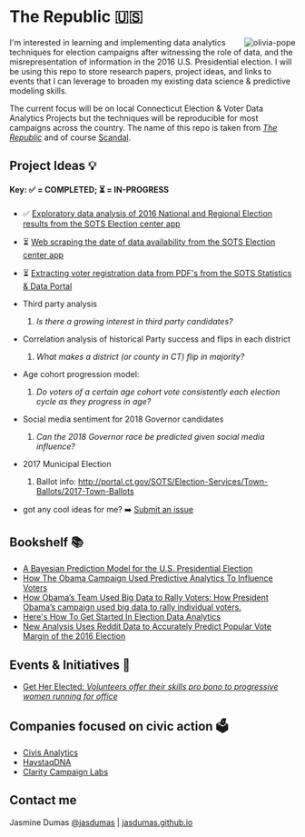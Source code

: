 # The Republic 🇺🇸
<img src="https://media.giphy.com/media/l0HlATpsNOlkDq6LC/giphy.gif" alt="olivia-pope" align="right">

I'm interested in learning and implementing data analytics techniques for election campaigns after witnessing the role of data, and the misrepresentation of information in the 2016 U.S. Presidential election. I will be using this repo to store research papers, project ideas, and links to events that I can leverage to broaden my existing data science & predictive modeling skills. 

The current focus will be on local Connecticut Election &amp; Voter Data Analytics Projects but the techniques will be reproducible for most campaigns across the country. The name of this repo is taken from [_The Republic_](https://en.wikipedia.org/wiki/Republic_(Plato)) and of course [Scandal](http://abc.go.com/shows/scandal).


## Project Ideas 💡

#### Key: ✅ = COMPLETED; ⏳ = IN-PROGRESS

- ✅ [Exploratory data analysis of 2016 National and Regional Election results from the SOTS Election center app](https://jasdumas.github.io/the-republic/exploratory_data_analysis_sots_election_app.html)

- ⏳ [Web scraping the date of data availability from the SOTS Election center app](https://jasdumas.github.io/the-republic/data-availability.html)
     
- ⏳ [Extracting voter registration data from PDF's from the SOTS Statistics & Data Portal](https://jasdumas.github.io/the-republic/sots_pdf_parsing_voter_registration.html)

- Third party analysis
     1. _Is there a growing interest in third party candidates?_

- Correlation analysis of historical Party success and flips in each district
     1. _What makes a district (or county in CT) flip in majority?_

- Age cohort progression model: 
     1. _Do voters of a certain age cohort vote consistently each election cycle as they progress in age?_

- Social media sentiment for 2018 Governor candidates
     1. _Can the 2018 Governor race be predicted given social media influence?_
     
- 2017 Municipal Election
     1. Ballot info: http://portal.ct.gov/SOTS/Election-Services/Town-Ballots/2017-Town-Ballots

- got any cool ideas for me? ➡️ [Submit an issue](https://github.com/jasdumas/the-republic/issues/new)


## Bookshelf 📚

- [A Bayesian Prediction Model for the U.S. Presidential Election](http://electionanalytics.cs.illinois.edu/site/file/Rigdon2009.pdf)
- [How The Obama Campaign Used Predictive Analytics To Influence Voters](https://go.forrester.com/blogs/13-06-27-how_the_obama_campaign_used_predictive_analytics_to_influence_voters/)
- [How Obama’s Team Used Big Data to Rally Voters: How President Obama’s campaign used big data to rally individual voters.](https://www.technologyreview.com/s/509026/how-obamas-team-used-big-data-to-rally-voters/)
- [Here's How To Get Started In Election Data Analytics](https://www.forbes.com/sites/metabrown/2016/11/29/free-voter-data-helps-campaigns-gain-data-edge/#51b496f724eb)
- [New Analysis Uses Reddit Data to Accurately Predict Popular Vote Margin of the 2016 Election](https://melting.glass/new-analysis-uses-reddit-data-to-accurately-predict-popular-vote-margin-in-the-2016-election-14-3a9cb2f4cb5c)

## Events & Initiatives 🎫

- [Get Her Elected: _Volunteers offer their skills pro bono to progressive women running for office_](https://www.getherelected.com/)

## Companies focused on civic action 🗳️

- [Civis Analytics](https://www.civisanalytics.com/)
- [HaystaqDNA](https://haystaqdna.com/)
- [Clarity Campaign Labs](http://www.claritycampaigns.com/)

## Contact me

Jasmine Dumas [@jasdumas](https://twitter.com/jasdumas) | [jasdumas.github.io](http://jasdumas.github.io/)



